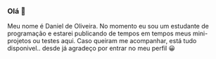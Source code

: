 ### Olá 👋

Meu nome é Daniel de Oliveira.
No momento eu sou um estudante de programação e estarei publicando de tempos em tempos meus mini-projetos ou testes aqui.
Caso queiram me acompanhar, está tudo disponivel.. desde já agradeço por entrar no meu perfil 😀

